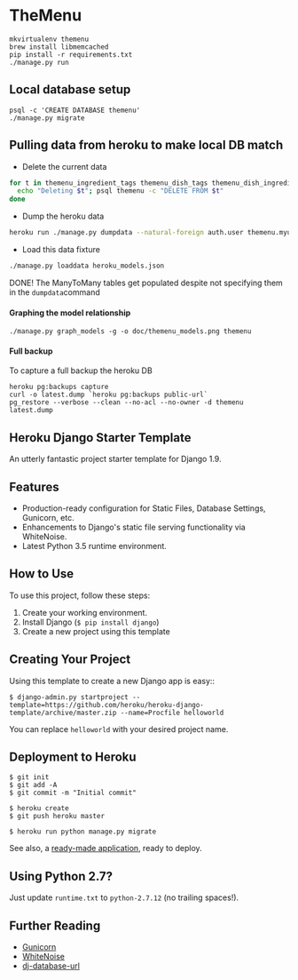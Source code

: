 # TheMenu

    mkvirtualenv themenu
    brew install libmemcached
    pip install -r requirements.txt
    ./manage.py run

## Local database setup

    psql -c 'CREATE DATABASE themenu'
    ./manage.py migrate


## Pulling data from heroku to make local DB match

- Delete the current data

```bash
for t in themenu_ingredient_tags themenu_dish_tags themenu_dish_ingredients themenu_grocerylistitem themenu_meal_tags themenu_course themenu_meal  themenu_dish themenu_myuser themenu_team themenu_ingredient themenu_tag; do
  echo "Deleting $t"; psql themenu -c "DELETE FROM $t"
done
```

- Dump the heroku data

```bash
heroku run ./manage.py dumpdata --natural-foreign auth.user themenu.myuser themenu.tag themenu.ingredient themenu.team themenu.dish themenu.course themenu.meal themenu.grocerylistitem  > heroku_models.json
```

- Load this data fixture

```bash
./manage.py loaddata heroku_models.json
```

DONE! The ManyToMany tables get populated despite not specifying them in the `dumpdata`command

#### Graphing the model relationship

    ./manage.py graph_models -g -o doc/themenu_models.png themenu


#### Full backup

To capture a full backup the heroku DB

    heroku pg:backups capture
    curl -o latest.dump `heroku pg:backups public-url`
    pg_restore --verbose --clean --no-acl --no-owner -d themenu latest.dump



## Heroku Django Starter Template

An utterly fantastic project starter template for Django 1.9.

## Features

- Production-ready configuration for Static Files, Database Settings, Gunicorn, etc.
- Enhancements to Django's static file serving functionality via WhiteNoise.
- Latest Python 3.5 runtime environment. 

## How to Use

To use this project, follow these steps:

1. Create your working environment.
2. Install Django (`$ pip install django`)
3. Create a new project using this template

## Creating Your Project

Using this template to create a new Django app is easy::

    $ django-admin.py startproject --template=https://github.com/heroku/heroku-django-template/archive/master.zip --name=Procfile helloworld

You can replace ``helloworld`` with your desired project name.

## Deployment to Heroku

    $ git init
    $ git add -A
    $ git commit -m "Initial commit"

    $ heroku create
    $ git push heroku master

    $ heroku run python manage.py migrate

See also, a [ready-made application](https://github.com/heroku/python-getting-started), ready to deploy.

## Using Python 2.7?

Just update `runtime.txt` to `python-2.7.12` (no trailing spaces!).

## Further Reading

- [Gunicorn](https://warehouse.python.org/project/gunicorn/)
- [WhiteNoise](https://warehouse.python.org/project/whitenoise/)
- [dj-database-url](https://warehouse.python.org/project/dj-database-url/)
